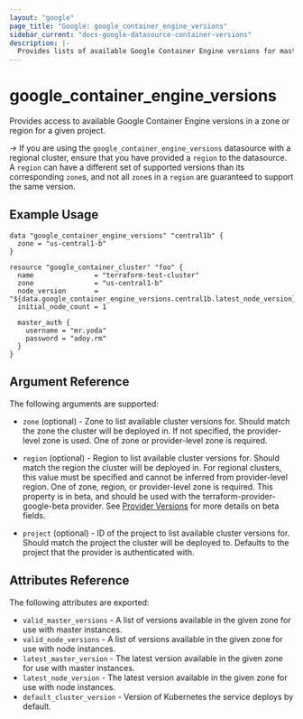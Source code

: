 ```yaml
---
layout: "google"
page_title: "Google: google_container_engine_versions"
sidebar_current: "docs-google-datasource-container-versions"
description: |-
  Provides lists of available Google Container Engine versions for masters and nodes.
---
```


# google\_container\_engine\_versions

Provides access to available Google Container Engine versions in a zone or region for a given project.

-> If you are using the `google_container_engine_versions` datasource with a regional cluster, ensure that you have provided a `region`
to the datasource. A `region` can have a different set of supported versions than its corresponding `zone`s, and not all `zone`s in a 
`region` are guaranteed to support the same version.

## Example Usage

```hcl
data "google_container_engine_versions" "central1b" {
  zone = "us-central1-b"
}

resource "google_container_cluster" "foo" {
  name               = "terraform-test-cluster"
  zone               = "us-central1-b"
  node_version       = "${data.google_container_engine_versions.central1b.latest_node_version}"
  initial_node_count = 1

  master_auth {
    username = "mr.yoda"
    password = "adoy.rm"
  }
}
```

## Argument Reference

The following arguments are supported:

* `zone` (optional) - Zone to list available cluster versions for. Should match the zone the cluster will be deployed in.
    If not specified, the provider-level zone is used. One of zone or provider-level zone is required.

* `region` (optional) - Region to list available cluster versions for. Should match the region the cluster will be deployed in.
    For regional clusters, this value must be specified and cannot be inferred from provider-level region. One of zone,
    region, or provider-level zone is required. This property is in beta, and should be used with the terraform-provider-google-beta provider.
    See [Provider Versions](https://terraform.io/docs/providers/google/provider_versions.html) for more details on beta fields.

* `project` (optional) - ID of the project to list available cluster versions for. Should match the project the cluster will be deployed to.
  Defaults to the project that the provider is authenticated with.

## Attributes Reference

The following attributes are exported:

* `valid_master_versions` - A list of versions available in the given zone for use with master instances.
* `valid_node_versions` - A list of versions available in the given zone for use with node instances.
* `latest_master_version` - The latest version available in the given zone for use with master instances.
* `latest_node_version` - The latest version available in the given zone for use with node instances.
* `default_cluster_version` - Version of Kubernetes the service deploys by default.
